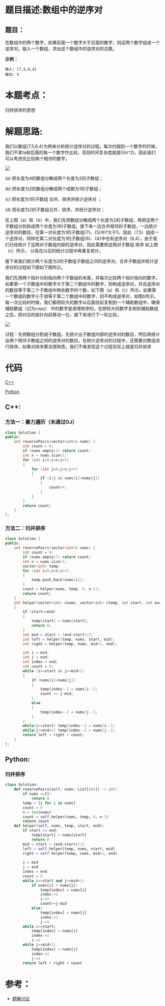 # 题目描述:数组中的逆序对
## 题目：
在数组中的两个数字，如果前面一个数字大于后面的数字，则这两个数字组成一个逆序对。输入一个数组，求出这个数组中的逆序对的总数。

**示例：**
```
输入: [7,5,6,4]
输出: 5
```

# 本题考点：
  
  归并排序的思想
  
# 解题思路:
  
  我们以数组{7,5,6,4}为例来分析统计逆序对的过程。每次扫描到一个数字的时候，我们不拿ta和后面的每一个数字作比较，否则时间复杂度就是O(n^2)，因此我们可以考虑先比较两个相邻的数字。
  
  ![](https://uploadfiles.nowcoder.com/files/20180504/7491640_1525400721676_20170710223428592)

(a) 把长度为4的数组分解成两个长度为2的子数组；

(b) 把长度为2的数组分解成两个成都为1的子数组；

(c) 把长度为1的子数组 合并、排序并统计逆序对 ；

(d) 把长度为2的子数组合并、排序，并统计逆序对；

在上图（a）和（b）中，我们先把数组分解成两个长度为2的子数组，再把这两个子数组分别拆成两个长度为1的子数组。接下来一边合并相邻的子数组，一边统计逆序对的数目。在第一对长度为1的子数组{7}、{5}中7大于5，因此（7,5）组成一个逆序对。同样在第二对长度为1的子数组{6}、{4}中也有逆序对（6,4）。由于我们已经统计了这两对子数组内部的逆序对，因此需要把这两对子数组 排序 如上图（c）所示， 以免在以后的统计过程中再重复统计。

接下来我们统计两个长度为2的子数组子数组之间的逆序对。合并子数组并统计逆序对的过程如下图如下图所示。

我们先用两个指针分别指向两个子数组的末尾，并每次比较两个指针指向的数字。如果第一个子数组中的数字大于第二个数组中的数字，则构成逆序对，并且逆序对的数目等于第二个子数组中剩余数字的个数，如下图（a）和（c）所示。如果第一个数组的数字小于或等于第二个数组中的数字，则不构成逆序对，如图b所示。每一次比较的时候，我们都把较大的数字从后面往前复制到一个辅助数组中，确保 辅助数组（记为copy） 中的数字是递增排序的。在把较大的数字复制到辅助数组之后，把对应的指针向前移动一位，接下来进行下一轮比较。

![](https://uploadfiles.nowcoder.com/files/20170711/7491640_1499735690500_20170711085550783)

过程：先把数组分割成子数组，先统计出子数组内部的逆序对的数目，然后再统计出两个相邻子数组之间的逆序对的数目。在统计逆序对的过程中，还需要对数组进行排序。如果对排序算法很熟悉，我们不难发现这个过程实际上就是归并排序

# 代码

[C++](./InversePairs.cpp)

[Python](./InversePairs.py)

## C++:
### 方法一：暴力遍历（未通过OJ）
```c++
class Solution {
public:
    int reversePairs(vector<int>& nums) {
        int count = 0;
        if (nums.empty()) return count;
        int n = nums.size();
        for (int i=0;i<n;i++)
        {
            for (int j=0;j<n;j++)
            {
                if (i<j && nums[i]>nums[j])
                {
                    count++;
                }
            }
        }
        return count;
    }
};
```

### 方法二：归并排序
```c++
class Solution {
public:
    int reversePairs(vector<int>& nums) {
        int count = 0;
        if (nums.empty()) return count;
        int n = nums.size();
        vector<int> temp;
        for (int i=0;i<n;i++)
        {
            temp.push_back(nums[i]);
        }
        count = helper(nums, temp, 0, n-1);
        return count;
    }
    int helper(vector<int> &nums, vector<int> &temp, int start, int end)
    {
        if (start==end)
        {
            temp[start] = nums[start];
            return 0;
        }
        int mid = start + (end-start)/2;
        int left = helper(temp, nums, start, mid);
        int right = helper(temp, nums, mid+1, end);

        int i = mid;
        int j = end;
        int index = end;
        int count = 0;
        while (i>=start && j>=mid+1)
        {
            if (nums[i]>nums[j])
            {
                temp[index--] = nums[i--];
                count += j-mid;
            }
            else
            {
                temp[index--] = nums[j--];
            }
        }
        while(i>=start) temp[index--] = nums[i--];
        while(j>=mid+1) temp[index--] = nums[j--];
        return left + right + count;
    }
};
```



## Python:
### 归并排序
```python
class Solution:
    def reversePairs(self, nums: List[int]) -> int:
        if nums ==[]:
            return 0
        temp = [i for i in nums]
        count = 0
        n = len(nums)
        count = self.helper(nums, temp, 0, n-1)
        return count
    def helper(self, nums, temp, start, end):
        if start == end:
            temp[start] = nums[start]
            return 0
        mid = start + (end-start)//2
        left = self.helper(temp, nums, start, mid)
        right = self.helper(temp, nums, mid+1, end)
        
        i = mid
        j = end
        index = end
        count = 0
        while i>=start and j>=mid+1:
            if nums[i] > nums[j]:
                temp[index] = nums[i]
                index-=1
                i-=1
                count+=j-mid
            else:
                temp[index] = nums[j]
                index-=1
                j-=1
        while i>=start:
            temp[index] = nums[i]
            index-=1
            i-=1
        while j>=mid+1:
            temp[index] = nums[j]
            index-=1
            j-=1
        return left + right + count
```

# 参考：
   - [题解讨论](https://www.nowcoder.com/questionTerminal/96bd6684e04a44eb80e6a68efc0ec6c5?f=discussion)
